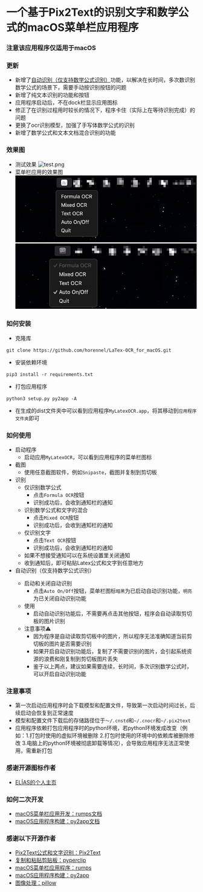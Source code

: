 # 一个基于Pix2Text的识别文字和数学公式的macOS菜单栏应用程序

### 注意该应用程序仅适用于macOS

### 更新

- 新增了[自动识别（仅支持数学公式识别）](#auto-ocr)功能，以解决在长时间，多次数识别数学公式的场景下，需要手动按识别按钮的问题
- 新增了纯文本识别的功能和按钮
- 应用程序启动后，不在dock栏显示应用图标
- 修正了在识别过程用时较长的情况下，程序卡住（实际上在等待识别完成）的问题
- 更换了ocr识别模型，加强了手写体数学公式的识别
- 新增了数学公式和文本文档混合识别的功能

### 效果图

- 测试效果
  ![test.png](assets%2Ftest.png)
- 菜单栏应用的效果图
  ![menu_bar_style_auto_off.png](assets%2Fmenu_bar_style_auto_off.png)
  ![menu_bar_style_auto_on.png](assets%2Fmenu_bar_style_auto_on.png)

### 如何安装

- 克隆库

```angular2html
git clone https://github.com/horennel/LaTex-OCR_for_macOS.git
```

- 安装依赖环境

```angular2html
pip3 install -r requirements.txt
```

- 打包应用程序

```angular2html
python3 setup.py py2app -A
```

- 在生成的dist文件夹中可以看到应用程序`MyLatexOCR.app`，将其移动到`应用程序文件夹`即可

### 如何使用

- 启动程序
    - 启动应用`MyLatexOCR`，可以看到应用程序的菜单栏图标
- 截图
    - 使用任意截图软件，例如`Snipaste`，截图并复制到剪切板
- 识别
    - 仅识别数学公式
        - 点击`Formula OCR`按钮
        - 识别成功后，会收到通知栏的通知
    - 识别数学公式和文字的混合
        - 点击`Mixed OCR`按钮
        - 识别成功后，会收到通知栏的通知
    - 仅识别文字
        - 点击`Text OCR`按钮
        - 识别成功后，会收到通知栏的通知
    - 如果不想接受通知可以在系统设置里关闭通知
    - 收到通知后，即可粘贴Latex公式和文字到任意地方
- 自动识别（仅支持数学公式识别）<span id="auto-ocr">
    - 启动和关闭自动识别
        - 点击`Auto On/Off`按钮，菜单栏图标`暗黑`为已启动自动识别功能，`明亮`为已关闭自动识别功能
    - 使用
        - 启动自动识别功能后，不需要再点击其他按钮，程序会自动读取剪切板的图片识别
    - 注意事项⚠️
        - 因为程序是自动读取剪切板中的图片，所以程序无法准确知道当前剪切板的图片是否需要识别
        - 如果开启自动识别功能后，复制了不需要识别的图片，会引起系统资源的浪费和刚复制到剪切板图片丢失
        - 鉴于以上两点，建议如果需要连续，长时间，多次识别数学公式时，可以开启自动识别功能

### 注意事项

- 第一次启动应用程序时会下载模型和配置文件，导致第一次启动时间过长，后续启动会恢复到正常速度
- 模型和配置文件下载后的存储路径位于`～/.cnstd`和`~/.cnocr`和`~/.pix2text`
- 应用程序依赖打包应用程序时的python环境，若python环境发成改变（例如：1.打包时使用的虚拟环境被删除 2.打包时使用的环境中的依赖库被删除修改
  3.电脑上的python环境被彻底卸载等情况），会导致应用程序无法正常使用，需重新打包

### 感谢开源图标作者

- [ELÍAS的个人主页](https://eliasruiz.com/)

### 如何二次开发

- [macOS菜单栏应用开发：rumps文档](https://rumps.readthedocs.org)
- [macOS应用程序构建：py2app文档](https://py2app.readthedocs.io)

### 感谢以下开源作者

- [Pix2Text公式和文字识别：Pix2Text](https://github.com/breezedeus/Pix2Text)
- [复制和粘贴剪贴板：pyperclip](https://github.com/asweigart/pyperclip)
- [macOS菜单栏应用程序：rumps](https://github.com/jaredks/rumps)
- [macOS应用程序构建：py2app](https://github.com/ronaldoussoren/py2app)
- [图像处理：pillow](https://github.com/python-pillow/Pillow)